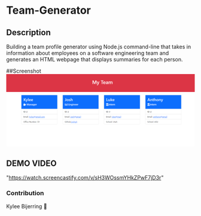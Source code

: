 # Team-Generator

## Description
Building a team profile generator using Node.js command-line that takes in information about employees on a software engineering team and generates an HTML webpage that displays summaries for each person.

##Screenshot
![](Screenshot(19).png)

## DEMO VIDEO
"https://watch.screencastify.com/v/sH3WOssmYHkZPwF7jD3r"

### Contribution
Kylee Bijerring 👻
